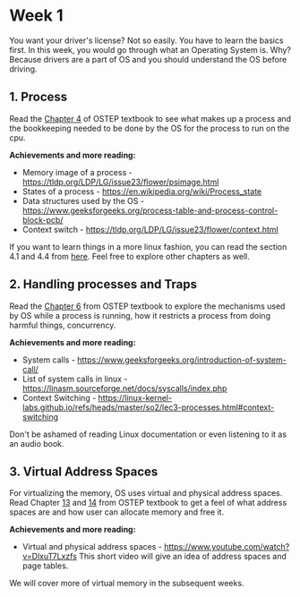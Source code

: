 # Week 1

You want your driver's license? Not so easily. You have to learn the basics first. In this week, you would go through what an Operating System is. Why? Because drivers are a part of OS and you should understand the OS before driving.

## 1. Process

Read the [Chapter 4](https://pages.cs.wisc.edu/~remzi/OSTEP/cpu-intro.pdf) of OSTEP textbook to see what makes up a process and the bookkeeping needed to be done by the OS for the process to run on the cpu.

<b>Achievements and more reading:</b>
 - Memory image of a process - https://tldp.org/LDP/LG/issue23/flower/psimage.html
 - States of a process - https://en.wikipedia.org/wiki/Process_state
 - Data structures used by the OS - https://www.geeksforgeeks.org/process-table-and-process-control-block-pcb/
 - Context switch - https://tldp.org/LDP/LG/issue23/flower/context.html

If you want to learn things in a more linux fashion, you can read the section 4.1 and 4.4 from [here](https://tldp.org/LDP/intro-linux/html/chap_04.html). Feel free to explore other chapters as well.

## 2. Handling processes and Traps

Read the [Chapter 6](https://pages.cs.wisc.edu/~remzi/OSTEP/cpu-mechanisms.pdf) from OSTEP textbook to explore the mechanisms used by OS while a process is running, how it restricts a process from doing harmful things, concurrency.

<b>Achievements and more reading:</b>
 - System calls - https://www.geeksforgeeks.org/introduction-of-system-call/
 - List of system calls in linux - https://linasm.sourceforge.net/docs/syscalls/index.php
 - Context Switching - https://linux-kernel-labs.github.io/refs/heads/master/so2/lec3-processes.html#context-switching

Don't be ashamed of reading Linux documentation or even listening to it as an audio book.

## 3. Virtual Address Spaces

For virtualizing the memory, OS uses virtual and physical address spaces. Read Chapter [13](https://pages.cs.wisc.edu/~remzi/OSTEP/vm-intro.pdf) and [14](https://pages.cs.wisc.edu/~remzi/OSTEP/vm-api.pdf) from OSTEP textbook to get a feel of what address spaces are and how user can allocate memory and free it.

<b>Achievements and more reading:</b>
 - Virtual and physical address spaces - https://www.youtube.com/watch?v=DlxuT7Lxzfs This short video will give an idea of address spaces and page tables.

We will cover more of virtual memory in the subsequent weeks.